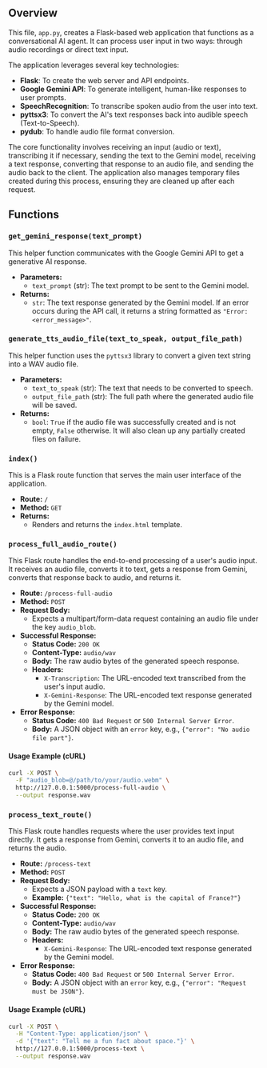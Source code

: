 ## Overview

This file, `app.py`, creates a Flask-based web application that functions as a conversational AI agent. It can process user input in two ways: through audio recordings or direct text input.

The application leverages several key technologies:
-   **Flask**: To create the web server and API endpoints.
-   **Google Gemini API**: To generate intelligent, human-like responses to user prompts.
-   **SpeechRecognition**: To transcribe spoken audio from the user into text.
-   **pyttsx3**: To convert the AI's text responses back into audible speech (Text-to-Speech).
-   **pydub**: To handle audio file format conversion.

The core functionality involves receiving an input (audio or text), transcribing it if necessary, sending the text to the Gemini model, receiving a text response, converting that response to an audio file, and sending the audio back to the client. The application also manages temporary files created during this process, ensuring they are cleaned up after each request.

## Functions

### `get_gemini_response(text_prompt)`

This helper function communicates with the Google Gemini API to get a generative AI response.

-   **Parameters:**
    -   `text_prompt` (str): The text prompt to be sent to the Gemini model.
-   **Returns:**
    -   `str`: The text response generated by the Gemini model. If an error occurs during the API call, it returns a string formatted as `"Error: <error_message>"`.

### `generate_tts_audio_file(text_to_speak, output_file_path)`

This helper function uses the `pyttsx3` library to convert a given text string into a WAV audio file.

-   **Parameters:**
    -   `text_to_speak` (str): The text that needs to be converted to speech.
    -   `output_file_path` (str): The full path where the generated audio file will be saved.
-   **Returns:**
    -   `bool`: `True` if the audio file was successfully created and is not empty, `False` otherwise. It will also clean up any partially created files on failure.

### `index()`

This is a Flask route function that serves the main user interface of the application.

-   **Route:** `/`
-   **Method:** `GET`
-   **Returns:**
    -   Renders and returns the `index.html` template.

### `process_full_audio_route()`

This Flask route handles the end-to-end processing of a user's audio input. It receives an audio file, converts it to text, gets a response from Gemini, converts that response back to audio, and returns it.

-   **Route:** `/process-full-audio`
-   **Method:** `POST`
-   **Request Body:**
    -   Expects a multipart/form-data request containing an audio file under the key `audio_blob`.
-   **Successful Response:**
    -   **Status Code:** `200 OK`
    -   **Content-Type:** `audio/wav`
    -   **Body:** The raw audio bytes of the generated speech response.
    -   **Headers:**
        -   `X-Transcription`: The URL-encoded text transcribed from the user's input audio.
        -   `X-Gemini-Response`: The URL-encoded text response generated by the Gemini model.
-   **Error Response:**
    -   **Status Code:** `400 Bad Request` or `500 Internal Server Error`.
    -   **Body:** A JSON object with an `error` key, e.g., `{"error": "No audio file part"}`.

#### Usage Example (cURL)

```bash
curl -X POST \
  -F "audio_blob=@/path/to/your/audio.webm" \
  http://127.0.0.1:5000/process-full-audio \
  --output response.wav
```

### `process_text_route()`

This Flask route handles requests where the user provides text input directly. It gets a response from Gemini, converts it to an audio file, and returns the audio.

-   **Route:** `/process-text`
-   **Method:** `POST`
-   **Request Body:**
    -   Expects a JSON payload with a `text` key.
    -   **Example:** `{"text": "Hello, what is the capital of France?"}`
-   **Successful Response:**
    -   **Status Code:** `200 OK`
    -   **Content-Type:** `audio/wav`
    -   **Body:** The raw audio bytes of the generated speech response.
    -   **Headers:**
        -   `X-Gemini-Response`: The URL-encoded text response generated by the Gemini model.
-   **Error Response:**
    -   **Status Code:** `400 Bad Request` or `500 Internal Server Error`.
    -   **Body:** A JSON object with an `error` key, e.g., `{"error": "Request must be JSON"}`.

#### Usage Example (cURL)

```bash
curl -X POST \
  -H "Content-Type: application/json" \
  -d '{"text": "Tell me a fun fact about space."}' \
  http://127.0.0.1:5000/process-text \
  --output response.wav
```